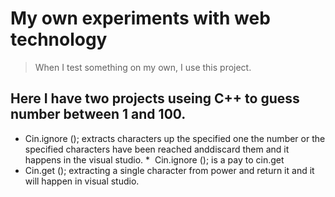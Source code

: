 # My own experiments with web technology
>  When I test something on my own, I use this project.
 ## Here I have two projects useing C++ to guess number between 1 and 100.
 * Cin.ignore (); extracts characters up the specified one the number or the specified characters have been reached anddiscard them and it    happens in the visual studio.
 *  Cin.ignore (); is a pay to cin.get
 * Cin.get (); extracting a single character from  power and return it and it will happen in visual studio.
 
